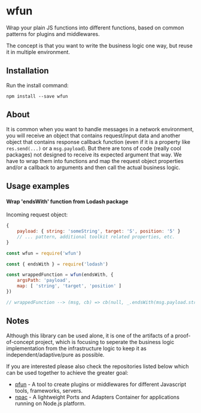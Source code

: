 # wfun

Wrap your plain JS functions into different functions, based on common patterns for plugins and middlewares.

The concept is that you want to write the business logic one way, but reuse it in multiple environment.

## Installation

Run the install command:

    npm install --save wfun

## About
It is common when you want to handle messages in a network environment, you will receive an object that contains request/input data and another object that contains response callback function (even if it is a property like ```res.send(...)``` or a ```msg.payload```).
But there are tons of code (really cool packages) not designed to receive its expected argument that way.
We have to wrap them into functions and map the request object properties and/or a callback to arguments and then call the actual business logic.

## Usage examples

#### Wrap 'endsWith' function from Lodash package

Incoming request object:
```javascript
{
    payload: { string: 'someString', target: 'S', position: '5' }
    // ... pattern, additional toolkit related properties, etc.
}
```

```javascript
const wfun = require('wfun')

const { endsWith } = require('lodash')

const wrappedFunction = wfun(endsWith, {
    argsPath: 'payload',
    map: [ 'string', 'target', 'position' ]
})

// wrappedFunction --> (msg, cb) => cb(null, _.endsWith(msg.payload.string, msg.payload.target, msg.payload.position))
```

## Notes

Although this library can be used alone, it is one of the artifacts of a proof-of-concept project, which is focusing to seperate the business logic implementation from the infrastructure logic to keep it as independent/adaptive/pure as possible.

If you are interested please also check the repositories listed below which can be used together to achieve the greater goal:

- [pfun](https://github.com/bersilius/pfun) - A tool to create plugins or middlewares for different Javascript tools, frameworks, servers.
- [npac](https://github.com/tombenke/npac) - A lightweight Ports and Adapters Container for applications running on Node.js platform.
